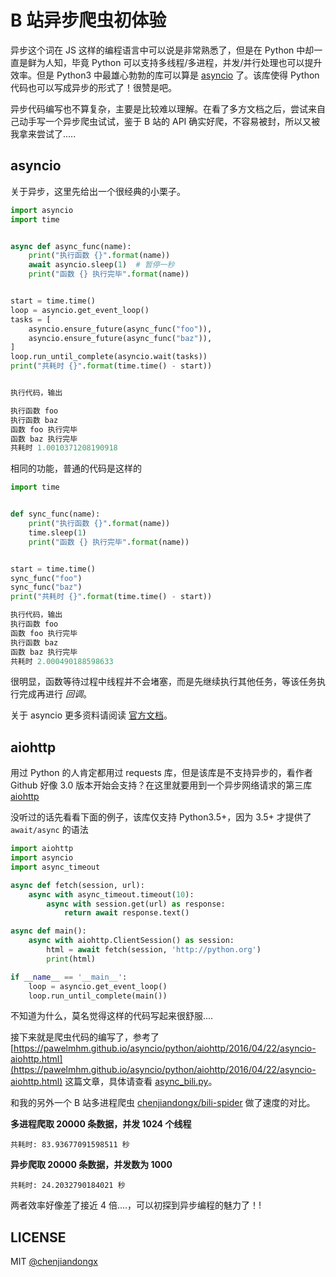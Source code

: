 # B 站异步爬虫初体验

异步这个词在 JS 这样的编程语言中可以说是非常熟悉了，但是在 Python 中却一直是鲜为人知，毕竟 Python 可以支持多线程/多进程，并发/并行处理也可以提升效率。但是 Python3 中最雄心勃勃的库可以算是 [asyncio](https://docs.python.org/3/library/asyncio.html) 了。该库使得 Python 代码也可以写成异步的形式了！很赞是吧。

异步代码编写也不算复杂，主要是比较难以理解。在看了多方文档之后，尝试来自己动手写一个异步爬虫试试，鉴于 B 站的 API 确实好爬，不容易被封，所以又被我拿来尝试了.....

## asyncio

关于异步，这里先给出一个很经典的小栗子。
```python
import asyncio
import time


async def async_func(name):
    print("执行函数 {}".format(name))
    await asyncio.sleep(1)  # 暂停一秒
    print("函数 {} 执行完毕".format(name))


start = time.time()
loop = asyncio.get_event_loop()
tasks = [
    asyncio.ensure_future(async_func("foo")),
    asyncio.ensure_future(async_func("baz")),
]
loop.run_until_complete(asyncio.wait(tasks))
print("共耗时 {}".format(time.time() - start))


执行代码，输出

执行函数 foo
执行函数 baz
函数 foo 执行完毕
函数 baz 执行完毕
共耗时 1.0010371208190918
```

相同的功能，普通的代码是这样的
```python
import time


def sync_func(name):
    print("执行函数 {}".format(name))
    time.sleep(1)
    print("函数 {} 执行完毕".format(name))


start = time.time()
sync_func("foo")
sync_func("baz")
print("共耗时 {}".format(time.time() - start))

执行代码，输出
执行函数 foo
函数 foo 执行完毕
执行函数 baz
函数 baz 执行完毕
共耗时 2.000490188598633
```
很明显，函数等待过程中线程并不会堵塞，而是先继续执行其他任务，等该任务执行完成再进行 *回调*。

关于 asyncio 更多资料请阅读 [官方文档](https://docs.python.org/3/library/asyncio.html)。


## aiohttp

用过 Python 的人肯定都用过 requests 库，但是该库是不支持异步的，看作者 Github 好像 3.0 版本开始会支持？在这里就要用到一个异步网络请求的第三库 [aiohttp](https://github.com/aio-libs/aiohttp)

没听过的话先看看下面的例子，该库仅支持 Python3.5+，因为 3.5+ 才提供了 `await/async` 的语法
```python
import aiohttp
import asyncio
import async_timeout

async def fetch(session, url):
    async with async_timeout.timeout(10):
        async with session.get(url) as response:
            return await response.text()

async def main():
    async with aiohttp.ClientSession() as session:
        html = await fetch(session, 'http://python.org')
        print(html)

if __name__ == '__main__':
    loop = asyncio.get_event_loop()
    loop.run_until_complete(main())
```

不知道为什么，莫名觉得这样的代码写起来很舒服....

接下来就是爬虫代码的编写了，参考了 [https://pawelmhm.github.io/asyncio/python/aiohttp/2016/04/22/asyncio-aiohttp.html](https://pawelmhm.github.io/asyncio/python/aiohttp/2016/04/22/asyncio-aiohttp.html) 这篇文章，具体请查看 [async_bili.py](https://github.com/chenjiandongx/async-bili-spider/blob/master/async_spider.py)。

和我的另外一个 B 站多进程爬虫 [chenjiandongx/bili-spider](https://github.com/chenjiandongx/bili-spider) 做了速度的对比。

**多进程爬取 20000 条数据，并发 1024 个线程**
``` shell
共耗时: 83.93677091598511 秒
```

**异步爬取 20000 条数据，并发数为 1000**
```shell
共耗时: 24.2032790184021 秒
```
两者效率好像差了接近 4 倍....，可以初探到异步编程的魅力了！!


## LICENSE

MIT [@chenjiandongx](https://github.com/chenjiandongx)
